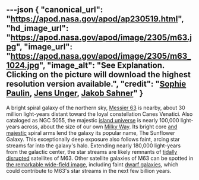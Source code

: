---json
{
  "canonical_url": "https://apod.nasa.gov/apod/ap230519.html",
  "hd_image_url": "https://apod.nasa.gov/apod/image/2305/m63.jpg",
  "image_url": "https://apod.nasa.gov/apod/image/2305/m63_1024.jpg",
  "image_alt": "See Explanation. Clicking on the picture will download the highest resolution version available.",
  "credit": "[Sophie Paulin](https://www.instagram.com/lyaphine/), [Jens Unger](https://www.astrobin.com/users/jazz.yoki/), [Jakob Sahner](https://www.astrobin.com/users/jkbsahner/)"
}
---

A bright spiral galaxy of the northern sky, [Messier 63](http://messier.seds.org/m/m063.html) is nearby, about 30 million light-years distant toward the loyal constellation Canes Venatici. Also cataloged as NGC 5055, the majestic [island universe](https://apod.nasa.gov/apod/ap100109.html) is nearly 100,000 light-years across, about the size of our own [Milky Way](https://apod.nasa.gov/apod/ap080104.html). Its bright core [and majestic](https://www.spacetelescope.org/images/potw1536a/) spiral arms lend the galaxy its popular name, The Sunflower Galaxy. This exceptionally deep exposure also follows faint, arcing star streams far into the galaxy's halo. Extending nearly 180,000 light-years from the galactic center, the star streams are likely remnants of [tidally disrupted](https://www.cosmotography.com/images/galaxy_cannibalism.html) satellites of M63. Other satellite galaxies of M63 can be spotted in [the remarkable wide-field image](https://www.astrobin.com/xeei1h/F/), including faint [dwarf galaxies](https://arxiv.org/abs/2011.04984), which could contribute to M63's star streams in the next few billion years.
